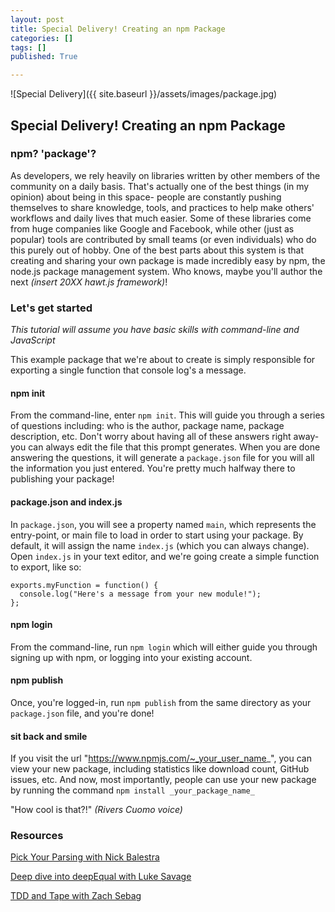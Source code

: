 ```yaml
---
layout: post
title: Special Delivery! Creating an npm Package
categories: []
tags: []
published: True

---
```


![Special Delivery]({{ site.baseurl }}/assets/images/package.jpg)

## Special Delivery! Creating an npm Package

### npm? 'package'?

<!-- * what is npm
* why create package
* who benefits -->

As developers, we rely heavily on libraries written by other members of the community on a daily basis. That's actually one of the best things (in my opinion) about being in this space- people are constantly pushing themselves to share knowledge, tools, and practices to help make others' workflows and daily lives that much easier. Some of these libraries come from huge companies like Google and Facebook, while other (just as popular) tools are contributed by small teams (or even individuals) who do this purely out of hobby. One of the best parts about this system is that creating and sharing your own package is made incredibly easy by npm, the node.js package management system. Who knows, maybe you'll author the next _(insert 20XX hawt.js framework)_!

### Let's get started

<!-- * npm init
* fill in package.json
* add something to index.js (that is exported)
* sign up w/npm
* publish module to npm
* now people can require your package -->

_This tutorial will assume you have basic skills with command-line and JavaScript_

This example package that we're about to create is simply responsible for exporting a single function that console log's a message.

#### npm init
From the command-line, enter ```npm init```. This will guide you through a series of questions including: who is the author, package name, package description, etc. Don't worry about having all of these answers right away- you can always edit the file that this prompt generates. When you are done answering the questions, it will generate a ```package.json``` file for you will all the information you just entered. You're pretty much halfway there to publishing your package!

#### package.json and index.js
In ```package.json```, you will see a property named ```main```, which represents the entry-point, or main file to load in order to start using your package. By default, it will assign the name ```index.js``` (which you can always change).
Open ```index.js``` in your text editor, and we're going create a simple function to export, like so:

```
exports.myFunction = function() {
  console.log("Here's a message from your new module!");
};
```

#### npm login
From the command-line, run ```npm login``` which will either guide you through signing up with npm, or logging into your existing account.

#### npm publish
Once, you're logged-in, run ```npm publish``` from the same directory as your ```package.json``` file, and you're done!

#### sit back and smile
If you visit the url "https://www.npmjs.com/~_your_user_name_", you can view your new package, including statistics like download count, GitHub issues, etc. And now, most importantly, people can use your new package by running the command ```npm install _your_package_name_```

"How cool is that?!" _(Rivers Cuomo voice)_

### Resources
[Pick Your Parsing with Nick Balestra](http://nick.balestra.ch/2015/pick-your-parsing/)

[Deep dive into deepEqual with Luke Savage](http://lukesavage.me/technical/2015/09/05/deep-dive-into-deep-equal/)

[TDD and Tape with Zach Sebag](http://zachsebag.com/2015/09/05/tape-or-how-i-learned-to-stop-worrying-and-love-TDD.html)
